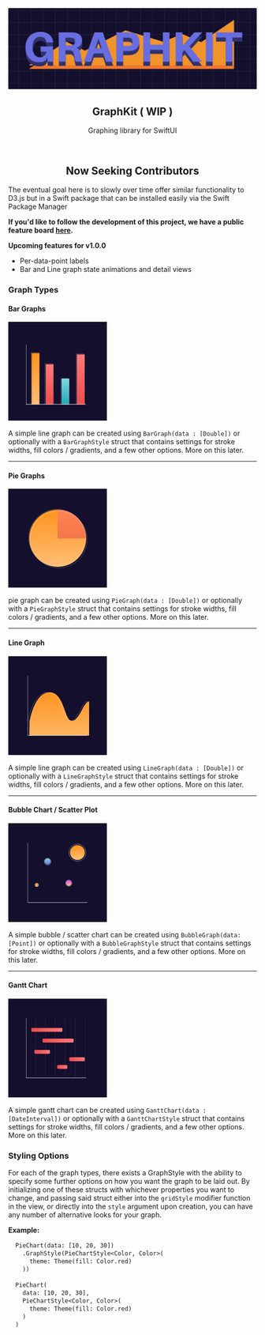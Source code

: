 
<span align='center'>
    <img src="logo.png" alt="logo" />
    <h2>GraphKit ( WIP )</h2>
</span>
<p align='center'>Graphing library for SwiftUI</p>
<br />

<span align='center'>
<h2>Now Seeking Contributors</h2>
</span>

The eventual goal here is to slowly over time offer similar functionality to D3.js but in a Swift package that can be installed easily via the Swift Package Manager


**If you'd like to follow the development of this project, we have a public feature board [here](https://trello.com/b/1b60nVkE).**

**Upcoming features for v1.0.0**
- Per-data-point labels
- Bar and Line graph state animations and detail views

### Graph Types

#### Bar Graphs
![Bar Graphs](./_readme/assets/Bar_Graph.png)

A simple line graph can be created using `BarGraph(data : [Double])` or optionally with a `BarGraphStyle` struct that contains settings for stroke widths, fill colors / gradients, and a few other options. More on this later.

****
#### Pie Graphs
![Pie Graphs](./_readme/assets/Pie_Graph.png)

 pie graph can be created using `PieGraph(data : [Double])` or optionally with a `PieGraphStyle` struct that contains settings for stroke widths, fill colors / gradients, and a few other options. More on this later.
****

#### Line Graph
![Line Graphs](./_readme/assets/Line_Graph.png)

A simple line graph can be created using `LineGraph(data : [Double])` or optionally with a `LineGraphStyle` struct that contains settings for stroke widths, fill colors / gradients, and a few other options. More on this later.

****
#### Bubble Chart / Scatter Plot
![Bubble Chart / Scatter Plot](./_readme/assets/Bubble_Chart.png)


A simple bubble / scatter chart can be created using `BubbleGraph(data: [Point])` or optionally with a `BubbleGraphStyle` struct that contains settings for stroke widths, fill colors / gradients, and a few other options. More on this later.

****
#### Gantt Chart
![Gantt Chart](./_readme/assets/Gantt.png)

A simple gantt chart can be created using `GanttChart(data : [DateInterval])` or optionally with a `GanttChartStyle` struct that contains settings for stroke widths, fill colors / gradients, and a few other options. More on this later.

### Styling Options

For each of the graph types, there exists a GraphStyle with the ability to specify some further options on how you want the graph to be laid out. By initializing one of these structs with whichever properties you want to change, and passing said struct either into the `gridStyle` modifier function in the view, or directly into the `style` argument upon creation, you can have any number of alternative looks for your graph.

**Example:**
```
  PieChart(data: [10, 20, 30])
    .GraphStyle(PieChartStyle<Color, Color>(
      theme: Theme(fill: Color.red)
    ))

  PieChart(
    data: [10, 20, 30],
    PieChartStyle<Color, Color>(
      theme: Theme(fill: Color.red)
    )
  )
```
